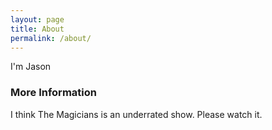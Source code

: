 ```yaml
---
layout: page  
title: About  
permalink: /about/
---
```


I'm Jason

### More Information

I think The Magicians is an underrated show. Please watch it.  

